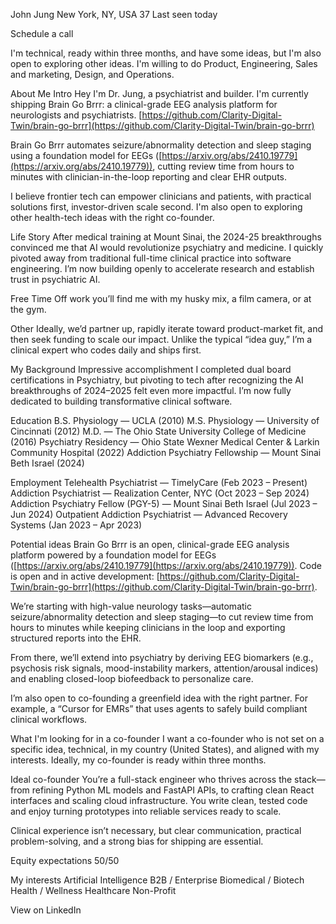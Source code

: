 John Jung
New York, NY, USA
37
Last seen today

Schedule a call

I'm technical, ready within three months, and have some ideas, but I'm also open to exploring other ideas.
I'm willing to do Product, Engineering, Sales and marketing, Design, and Operations.

About Me
Intro
Hey I'm Dr. Jung, a psychiatrist and builder. I'm currently shipping Brain Go Brrr: a clinical-grade EEG analysis platform for neurologists and psychiatrists. [https://github.com/Clarity-Digital-Twin/brain-go-brrr](https://github.com/Clarity-Digital-Twin/brain-go-brrr)

Brain Go Brrr automates seizure/abnormality detection and sleep staging using a foundation model for EEGs ([https://arxiv.org/abs/2410.19779](https://arxiv.org/abs/2410.19779)), cutting review time from hours to minutes with clinician-in-the-loop reporting and clear EHR outputs.

I believe frontier tech can empower clinicians and patients, with practical solutions first, investor-driven scale second. I'm also open to exploring other health-tech ideas with the right co-founder.

Life Story
After medical training at Mount Sinai, the 2024-25 breakthroughs convinced me that AI would revolutionize psychiatry and medicine. I quickly pivoted away from traditional full-time clinical practice into software engineering. I’m now building openly to accelerate research and establish trust in psychiatric AI.

Free Time
Off work you’ll find me with my husky mix, a film camera, or at the gym.

Other
Ideally, we’d partner up, rapidly iterate toward product-market fit, and then seek funding to scale our impact. Unlike the typical “idea guy,” I’m a clinical expert who codes daily and ships first.

My Background
Impressive accomplishment
I completed dual board certifications in Psychiatry, but pivoting to tech after recognizing the AI breakthroughs of 2024–2025 felt even more impactful. I’m now fully dedicated to building transformative clinical software.

Education
B.S. Physiology — UCLA (2010)
M.S. Physiology — University of Cincinnati (2012)
M.D. — The Ohio State University College of Medicine (2016)
Psychiatry Residency — Ohio State Wexner Medical Center & Larkin Community Hospital (2022)
Addiction Psychiatry Fellowship — Mount Sinai Beth Israel (2024)

Employment
Telehealth Psychiatrist — TimelyCare (Feb 2023 – Present)
Addiction Psychiatrist — Realization Center, NYC (Oct 2023 – Sep 2024)
Addiction Psychiatry Fellow (PGY-5) — Mount Sinai Beth Israel (Jul 2023 – Jun 2024)
Outpatient Addiction Psychiatrist — Advanced Recovery Systems (Jan 2023 – Apr 2023)

Potential ideas
Brain Go Brrr is an open, clinical-grade EEG analysis platform powered by a foundation model for EEGs ([https://arxiv.org/abs/2410.19779](https://arxiv.org/abs/2410.19779)). Code is open and in active development: [https://github.com/Clarity-Digital-Twin/brain-go-brrr](https://github.com/Clarity-Digital-Twin/brain-go-brrr).

We’re starting with high-value neurology tasks—automatic seizure/abnormality detection and sleep staging—to cut review time from hours to minutes while keeping clinicians in the loop and exporting structured reports into the EHR.

From there, we’ll extend into psychiatry by deriving EEG biomarkers (e.g., psychosis risk signals, mood-instability markers, attention/arousal indices) and enabling closed-loop biofeedback to personalize care.

I’m also open to co-founding a greenfield idea with the right partner. For example, a “Cursor for EMRs” that uses agents to safely build compliant clinical workflows.

What I'm looking for in a co-founder
I want a co-founder who is not set on a specific idea, technical, in my country (United States), and aligned with my interests.
Ideally, my co-founder is ready within three months.

Ideal co-founder
You’re a full-stack engineer who thrives across the stack—from refining Python ML models and FastAPI APIs, to crafting clean React interfaces and scaling cloud infrastructure. You write clean, tested code and enjoy turning prototypes into reliable services ready to scale.

Clinical experience isn’t necessary, but clear communication, practical problem-solving, and a strong bias for shipping are essential.

Equity expectations
50/50

My interests
Artificial Intelligence
B2B / Enterprise
Biomedical / Biotech
Health / Wellness
Healthcare
Non-Profit

View on LinkedIn
